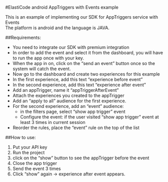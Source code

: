 #ElastiCode android AppTriggers with Events example

This is an example of implementing our SDK for AppTriggers service with Events  
The platform is android and the language is JAVA.

##Requirements:

- You need to integrate our SDK with premium integration
- In order to add the event and select it from the dashboard, you will have to run the app once with your key.
- When the app in on, click on the “send an event” button once so the system will catch the event.
- Now go to the dashboard and create two experiences for this example
- In the first experience, add this text “experience before event”
- In the second experience, add this text “experience after event”
- Add an appTrigger, name it “appTriggerAfterEvent”
- Attach the experiences you created to the appTrigger
- Add an “apply to all” audience for the first experience.
- For the second experience, add an “event” audience:
     - in the filters page, select “show app trigger” event
     - Configure the event: if the user visited “show app trigger” event at least 3 times in current session
- Reorder the rules, place the “event” rule on the top of the list

##How to use:

1) Put your API key  
2) Run the project    
3) click on the “show” button to see the appTrigger before the event  
4) Close the app trigger  
5) Send the event 3 times   
6) Click “show” again -> experience after event appears.